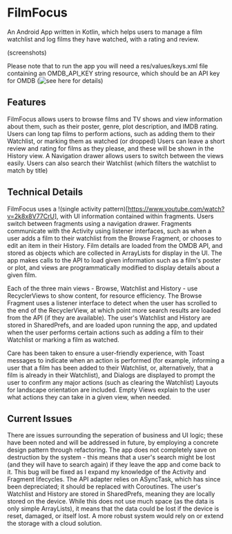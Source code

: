 FilmFocus
=================

An Android App written in Kotlin, which helps users to manage a film watchlist and log films they have watched, with a rating and review.

(screenshots)


Please note that to run the app you will need a res/values/keys.xml file containing an OMDB_API_KEY string resource, which should be an API key for OMDB (![see here for details](https://www.omdbapi.com/apikey.aspx)) 

Features
------------
FilmFocus allows users to browse films and TV shows and view information about them, such as their poster, genre, plot description, and IMDB rating. Users can long tap films to perform actions, such as adding them to their Watchlist, or marking them as watched (or dropped)
Users can leave a short review and rating for films as they please, and these will be shown in the History view. A Navigation drawer allows users to switch between the views easily. Users can also search their Watchlist (which filters the watchlist to match by title)

Technical Details
------------

FilmFocus uses a !(single activity pattern)[https://www.youtube.com/watch?v=2k8x8V77CrU], with UI information contained within fragments. Users switch between fragments using a navigation drawer. Fragments communicate with the Activity using listener interfaces, such as when a user adds a film to their watchlist from the Browse Fragment, or chooses to edit an item in their History.
Film details are loaded from the OMDB API, and stored as objects which are collected in ArrayLists for display in the UI. The app makes calls to the API to load given information such as a film's poster or plot, and views are programmatically modified to display details about a given film.

Each of the three main views - Browse, Watchlist and History - use RecyclerViews to show content, for resource efficiency. The Browse Fragment uses a listener interface to detect when the user has scrolled to the end of the RecyclerView, at which point more search results are loaded from the API (if they are available).
The user's Watchlist and History are stored in SharedPrefs, and are loaded upon running the app, and updated when the user performs certain actions such as adding a film to their Watchlist or marking a film as watched.

Care has been taken to ensure a user-friendly experience, with Toast messages to indicate when an action is performed (for example, informing a user that a film has been added to their Watchlist, or, alternatively, that a film is already in their Watchlist), and Dialogs are displayed to prompt the user to confirm any major actions (such as clearing the Watchlist)
Layouts for landscape orientation are included. Empty Views explain to the user what actions they can take in a given view, when needed.

Current Issues
------------
There are issues surrounding the seperation of business and UI logic; these have been noted and will be addressed in future, by employing a concrete design pattern through refactoring.
The app does not completely save on destruction by the system - this means that a user's search might be lost (and they will have to search again) if they leave the app and come back to it. This bug will be fixed as I expand my knowledge of the Activity and Fragment lifecycles.
The API adapter relies on ASyncTask, which has since been depreciated; it should be replaced with Coroutines.
The user's Watchlist and History are stored in SharedPrefs, meaning they are locally stored on the device. While this does not use much space (as the data is only simple ArrayLists), it means that the data could be lost if the device is reset, damaged, or itself lost. A more robust system would rely on or extend the storage with a cloud solution.
